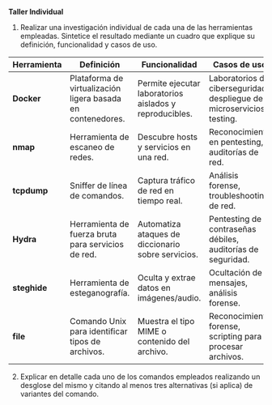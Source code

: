 **Taller Individual**

1. Realizar una investigación individual de cada una de las herramientas empleadas. Sintetice el resultado mediante un cuadro que explique su definición, funcionalidad y casos de uso.

| Herramienta | Definición | Funcionalidad | Casos de uso |
|-------------|------------|----------------|--------------|
| **Docker** | Plataforma de virtualización ligera basada en contenedores. | Permite ejecutar laboratorios aislados y reproducibles. | Laboratorios de ciberseguridad, despliegue de microservicios, testing. |
| **nmap** | Herramienta de escaneo de redes. | Descubre hosts y servicios en una red. | Reconocimiento en pentesting, auditorías de red. |
| **tcpdump** | Sniffer de línea de comandos. | Captura tráfico de red en tiempo real. | Análisis forense, troubleshooting de red. |
| **Hydra** | Herramienta de fuerza bruta para servicios de red. | Automatiza ataques de diccionario sobre servicios. | Pentesting de contraseñas débiles, auditorías de seguridad. |
| **steghide** | Herramienta de esteganografía. | Oculta y extrae datos en imágenes/audio. | Ocultación de mensajes, análisis forense. |
| **file** | Comando Unix para identificar tipos de archivos. | Muestra el tipo MIME o contenido del archivo. | Reconocimiento forense, scripting para procesar archivos. |

2. Explicar en detalle cada uno de los comandos empleados realizando un desglose del mismo y citando al menos tres alternativas (si aplica) de variantes del comando.

